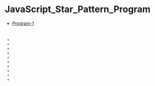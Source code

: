 # JavaScript_Star_Pattern_Program
- [Program-1](https://github.com/Avinash-web3/JavaScript_Star_Pattern_Program/blob/main/pattern-1.js)
# 
     * 
     * 
     * 
     * 
     * 
     * 
     * 
     * 
     * 
     * 
     
